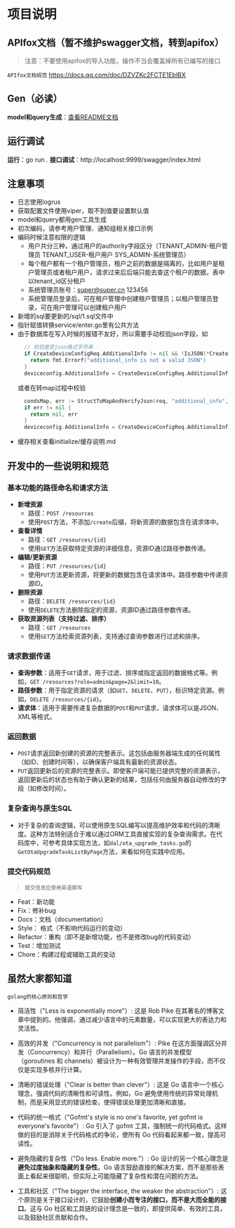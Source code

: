 # 项目说明

## APIfox文档（暂不维护swagger文档，转到apifox）

>注意：不要使用apifox的导入功能，操作不当会覆盖掉所有已编写的接口

`APIfox文档规范` https://docs.qq.com/doc/DZVZKc2FCTE1EblBX



## Gen（必读）
**model和query生成**：[查看README文档](/cmd/gen/REANME.md)

## 运行调试

**运行**：go run .
**接口调试**：http://localhost:9999/swagger/index.html

## 注意事项

- 日志使用logrus
- 获取配置文件使用viper，取不到值要设置默认值
- model和query都用gen工具生成
- 初次编码，请参考用户管理、通知组相关接口示例
- 编码时候注意权限的逻辑
  - 用户共分三种，通过用户的authority字段区分（TENANT_ADMIN-租户管理员 TENANT_USER-租户用户 SYS_ADMIN-系统管理员）
  - 每个租户都有一个租户管理员，租户之前的数据是隔离的，比如用户是租户管理员或者租户用户，请求过来后后端只能去查这个租户的数据，表中以tenant_id区分租户
  - 系统管理员账号：super@super.cn 123456
  - 系统管理员登录后，可在租户管理中创建租户管理员；以租户管理员登录，可在用户管理可以创建租户用户
- 新增的sql要更新的/sql/1.sql文件中
- 指针赋值转换service/enter.go里有公共方法
- 由于数据库在写入时候的报错不友好，所以需要手动校验json字段，如
  ```go
    // 校验是否json格式字符串
    if CreateDeviceConfigReq.AdditionalInfo != nil && !IsJSON(*CreateDeviceConfigReq.AdditionalInfo) {
      return fmt.Errorf("additional_info is not a valid JSON")
    }
    deviceconfig.AdditionalInfo = CreateDeviceConfigReq.AdditionalInfo
  ```
  或者在转map过程中校验
  ```go
    condsMap, err := StructToMapAndVerifyJson(req, "additional_info", "protocol_config")
    if err != nil {
      return nil, err
    }
    deviceconfig.AdditionalInfo = CreateDeviceConfigReq.AdditionalInfo
  ```
- 缓存相关查看initialize/缓存说明.md

## 开发中的一些说明和规范

### 基本功能的路径命名和请求方法

- **新增资源**
  - 路径：`POST /resources` 
  - 使用`POST`方法，不添加`/create`后缀，将新资源的数据包含在请求体中。
- **查看详情**
  - 路径：`GET /resources/{id}`
  - 使用`GET`方法获取特定资源的详细信息，资源ID通过路径参数传递。
- **编辑/更新资源**
  - 路径：`PUT /resources/{id}` 
  - 使用`PUT`方法更新资源，将更新的数据包含在请求体中。路径参数中传递资源ID。
- **删除资源**
  - 路径：`DELETE /resources/{id}`
  - 使用`DELETE`方法删除指定的资源，资源ID通过路径参数传递。
- **获取资源列表（支持过滤、排序）**
  - 路径：`GET /resources`
  - 使用`GET`方法检索资源列表，支持通过查询参数进行过滤和排序。

### 请求数据传递

- **查询参数**：适用于`GET`请求，用于过滤、排序或指定返回的数据格式等。例如，`GET /resources?role=admin&page=2&limit=10`。
- **路径参数**：用于指定资源的请求（如`GET`、`DELETE`、`PUT`），标识特定资源。例如，`DELETE /resources/{id}`。
- **请求体**：适用于需要传递复杂数据的`POST`和`PUT`请求，请求体可以是JSON、XML等格式。

### 返回数据
- `POST`请求返回新创建的资源的完整表示。这包括由服务器端生成的任何属性（如ID、创建时间等），以确保客户端具有最新的资源状态。
- `PUT`返回更新后的资源的完整表示。即使客户端可能已提供完整的资源表示，返回更新后的状态也有助于确认更新的结果，包括任何由服务器自动修改的字段（如修改时间）。

### 复杂查询与原生SQL

- 对于复杂的查询逻辑，可以使用原生SQL编写以提高维护效率和代码的清晰度。这种方法特别适合于难以通过ORM工具直接实现的复杂查询需求。在代码库中，可参考具体实现方法，如`dal/ota_upgrade_tasks.go`的`GetOtaUpgradeTaskListByPage`方法，来看如何在实践中应用。

### 提交代码规范
>`提交信息应使用英语撰写`
- Feat：新功能
- Fix：修补bug
- Docs：文档（documentation）
- Style： 格式（不影响代码运行的变动）
- Refactor：重构（即不是新增功能，也不是修改bug的代码变动）
- Test：增加测试
- Chore：构建过程或辅助工具的变动

## 虽然大家都知道
`golang的核心原则和哲学`

- 简洁性（"Less is exponentially more"）: 这是 Rob Pike 在其著名的博客文章中提到的。他强调，通过减少语言中的元素数量，可以实现更大的表达力和灵活性。

- 高效的并发（"Concurrency is not parallelism"）: Pike 在这方面强调区分并发（Concurrency）和并行（Parallelism）。Go 语言的并发模型（goroutines 和 channels）被设计为一种有效管理并发操作的手段，而不仅仅是实现多核并行计算。

- 清晰的错误处理（"Clear is better than clever"）: 这是 Go 语言中一个核心理念，强调代码的清晰性和可读性。例如，Go 避免使用传统的异常处理机制，而是采用显式的错误检查，使得错误处理更加清晰和直接。

- 代码的统一格式（"Gofmt's style is no one's favorite, yet gofmt is everyone's favorite"）: Go 引入了 gofmt 工具，强制统一的代码格式。这样做的目的是消除关于代码格式的争论，使所有 Go 代码看起来都一致，提高可读性。

- 避免隐藏的复杂性（"Do less. Enable more."）: Go 设计的另一个核心理念是**避免过度抽象和隐藏的复杂性**。Go 语言鼓励直接的解决方案，而不是那些表面上看起来很聪明，但实际上可能隐藏了复杂性和潜在问题的方法。

- 工具和社区（"The bigger the interface, the weaker the abstraction"）: 这个原则是关于接口设计的，它鼓励**创建小而专注的接口，而不是大而全能的接口**。这与 Go 社区和工具链的设计理念是一致的，即提供简单、有效的工具，以及鼓励社区贡献和合作。